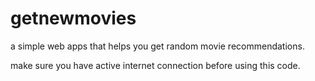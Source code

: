 # getnewmovies
a simple web apps that helps you get random movie recommendations.

make sure you have active internet connection before using this code.
